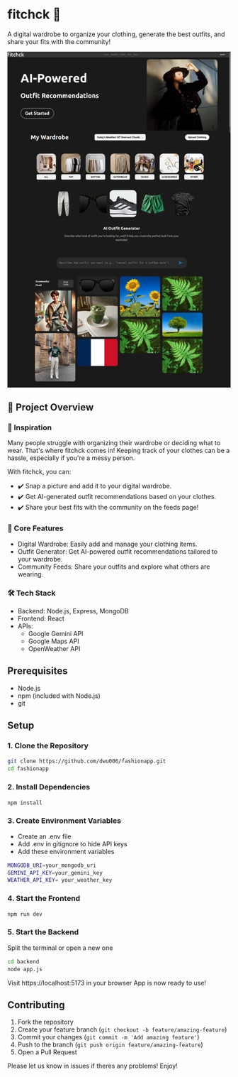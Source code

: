 # fitchck 👕
A digital wardrobe to organize your clothing, generate the best outfits, and share your fits with the community!

![fitchck Image](./fitchck.png)

## 📌 Project Overview 

### 🎯 Inspiration
Many people struggle with organizing their wardrobe or deciding what to wear. That's where fitchck comes in! Keeping track of your clothes can be a hassle, especially if you're a messy person.

With fitchck, you can:

- ✔️ Snap a picture and add it to your digital wardrobe. 
- ✔️ Get AI-generated outfit recommendations based on your clothes.
- ✔️ Share your best fits with the community on the feeds page!

### 🚀 Core Features
- Digital Wardrobe: Easily add and manage your clothing items.
- Outfit Generator: Get AI-powered outfit recommendations tailored to your wardrobe.
- Community Feeds: Share your outfits and explore what others are wearing.

### 🛠️ Tech Stack
- Backend: Node.js, Express, MongoDB
- Frontend: React
- APIs:
   - Google Gemini API
   - Google Maps API 
   - OpenWeather API 

## Prerequisites
- Node.js 
- npm (included with Node.js)
- git

## Setup
### 1. Clone the Repository
```bash
git clone https://github.com/dwu006/fashionapp.git  
cd fashionapp
```

### 2. Install Dependencies
```bash
npm install
```

### 3. Create Environment Variables
- Create an .env file
- Add .env in gitignore to hide API keys
- Add these environment variables
```bash
MONGODB_URI=your_mongodb_uri
GEMINI_API_KEY=your_gemini_key
WEATHER_API_KEY= your_weather_key
```

### 4. Start the Frontend
```bash 
npm run dev  
```

### 5. Start the Backend
Split the terminal or open a new one
```bash
cd backend
node app.js
```
Visit https://localhost:5173 in your browser
App is now ready to use!


## Contributing

1. Fork the repository
2. Create your feature branch (`git checkout -b feature/amazing-feature`)
3. Commit your changes (`git commit -m 'Add amazing feature'`)
4. Push to the branch (`git push origin feature/amazing-feature`)
5. Open a Pull Request
   
Please let us know in issues if theres any problems!
Enjoy!
